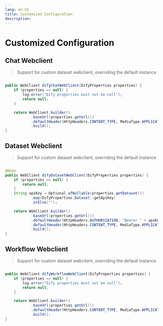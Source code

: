 ```yaml
---
lang: en-US
title: Customized Configuration
description: 
---
```


# Customized Configuration

## Chat Webclient

> Support for custom dataset webclient, overriding the default instance

```java

public WebClient difyChatWebClient(DifyProperties properties) {
    if (properties == null) {
        log.error("Dify properties must not be null");
        return null;
    }

    return WebClient.builder()
            .baseUrl(properties.getUrl())
            .defaultHeader(HttpHeaders.CONTENT_TYPE, MediaType.APPLICATION_JSON_VALUE)
            .build();
}
```

## Dataset Webclient

> Support for custom dataset webclient, overriding the default instance

```java

@Bean
public WebClient difyDatasetWebClient(DifyProperties properties) {
    if (properties == null) {
        return null;
    }
    String apiKey = Optional.ofNullable(properties.getDataset())
            .map(DifyProperties.Dataset::getApiKey)
            .orElse("");

    return WebClient.builder()
            .baseUrl(properties.getUrl())
            .defaultHeader(HttpHeaders.AUTHORIZATION, "Bearer " + apiKey)
            .defaultHeader(HttpHeaders.CONTENT_TYPE, MediaType.APPLICATION_JSON_VALUE)
            .build();
}
```

## Workflow Webclient

> Support for custom dataset webclient, overriding the default instance

```java

public WebClient difyWorkflowWebClient(DifyProperties properties) {
    if (properties == null) {
        log.error("Dify properties must not be null");
        return null;
    }

    return WebClient.builder()
            .baseUrl(properties.getUrl())
            .defaultHeader(HttpHeaders.CONTENT_TYPE, MediaType.APPLICATION_JSON_VALUE)
            .build();
}
```
